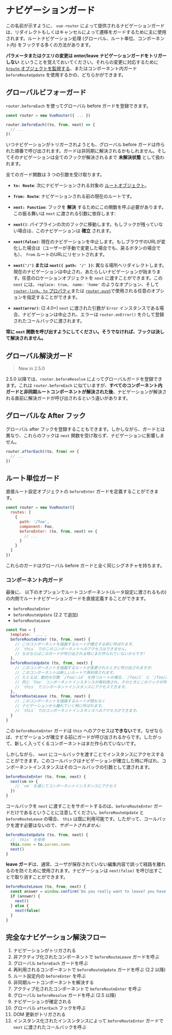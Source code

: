 # ナビゲーションガード

この名前が示すように、 `vue-router` によって提供されるナビゲーションガードは、リダイレクトもしくはキャンセルによって遷移をガードするために主に使用されます。ルートナビゲーション処理 (グローバル、ルート単位、コンポーネント内) をフックする多くの方法があります。

**パラメータまたはクエリの変更は enter/leave ナビゲーションガードをトリガーしない** ということを覚えておいてください。それらの変更に対応するために [`$route` オブジェクトを監視する](../essentials/dynamic-matching.md#reacting-to-params-changes)、またはコンポーネント内ガード `beforeRouteUpdate` を使用するかの、どちらかができます。

## グローバルビフォーガード

`router.beforeEach` を使ってグローバル before ガードを登録できます。

``` js
const router = new VueRouter({ ... })

router.beforeEach((to, from, next) => {
  // ...
})
```

いつナビゲーションがトリガーされようとも、グローバル before ガードは作られた順番で呼び出されます。ガードは非同期に解決されるかもしれません。そしてそのナビゲーションは全てのフックが解決されるまで **未解決状態** として扱われます。

全てのガード関数は 3 つの引数を受け取ります。

  - **`to: Route`**: 次にナビゲーションされる対象の [ルートオブジェクト](../../api/#ルートオブジェクト)。
  
  - **`from: Route`**: ナビゲーションされる前の現在のルートです。
  
  - **`next: Function`**: フックを **解決** するためにこの関数を呼ぶ必要があります。この振る舞いは `next` に渡される引数に依存します:

  - **`next()`**: パイプラインの次のフックに移動します。もしフックが残っていない場合は、このナビゲーションは **確立** されます。

  - **`next(false)`**: 現在のナビゲーションを中止します。もしブラウザのURLが変化した場合は（ユーザーが手動で変更した場合でも、戻るボタンの場合でも）、 `from` ルートのURLにリセットされます。

  - **`next('/')` または `next({ path: '/' })`**: 異なる場所へリダイレクトします。現在のナビゲーションは中止され、あたらしいナビゲーションが始まります。任意のロケーションオブジェクトを `next` に渡すことができます。この `next` には、`replace: true`、 `name: 'home'` のようなオプション、そして [`router-link`、`to` プロパティ](../../api/#router-link)または [`router.push`](../../api/#ルーターインスタンスプロパティ)で使用される任意のオプションを指定することができます。

  - **`next(error)`**: (2.4.0+) `next` に渡された引数が `Error` インスタンスである場合、ナビゲーションは中止され、エラーは `router.onError()` を介して登録されたコールバックに渡されます。

  **常に `next` 関数を呼び出すようにしてください。そうでなければ、フックは決して解決されません。**

## グローバル解決ガード

> New in 2.5.0

2.5.0 以降では、`router.beforeResolve` によってグローバルガードを登録できます。これは `router.beforeEach` に似ていますが、**すべてのコンポーネント内ガードと非同期ルートコンポーネントが解決された後**、ナビゲーションが解決される直前に解決ガードが呼び出されるという違いがあります。

## グローバルな After フック

グローバル after フックを登録することもできます。しかしながら、ガードとは異なり、これらのフックは `next` 関数を受け取らず、ナビゲーションに影響しません。

``` js
router.afterEach((to, from) => {
  // ...
})
```

## ルート単位ガード

直接ルート設定オブジェクトの `beforeEnter` ガードを定義することができます。

``` js
const router = new VueRouter({
  routes: [
    {
      path: '/foo',
      component: Foo,
      beforeEnter: (to, from, next) => {
        // ...
      }
    }
  ]
})
```

これらのガードはグローバル before ガードと全く同じシグネチャを持ちます。

### コンポーネント内ガード

最後に、 以下のオプションでルートコンポーネント(ルータ設定に渡されるもの)の内側でルートナビゲーションガードを直接定義することができます。

- `beforeRouteEnter`
- `beforeRouteUpdate` (2.2 で追加)
- `beforeRouteLeave`

``` js
const Foo = {
  template: `...`,
  beforeRouteEnter (to, from, next) {
    // このコンポーネントを描画するルートが確立する前に呼ばれます。
    // `this` でのこのコンポーネントへのアクセスはできません。
    // なぜならばこのガードが呼び出される時にまだ作られていないからです!
  },
  beforeRouteUpdate (to, from, next) {
    // このコンポーネントを描画するルートが変更されたときに呼び出されますが、
    // このコンポーネントは新しいルートで再利用されます。
    // たとえば、動的な引数 `/foo/:id` を持つルートの場合、`/foo/1` と `/foo/2` の間を移動すると、
    // 同じ `Foo` コンポーネントインスタンスが再利用され、そのときにこのフックが呼び出されます。
    // `this` でコンポーネントインスタンスにアクセスできます。
  },
  beforeRouteLeave (to, from, next) {
    // このコンポーネントを描画するルートが間もなく
    // ナビゲーションから離れていく時に呼ばれます。
    // `this` でのコンポーネントインスタンスへのアクセスができます。
  }
}
```

この `beforeRouteEnter` ガードは `this` へのアクセスは**できない**です。なぜならば、ナビゲーションが確立する前にガードが呼び出されるからです。したがって、新しく入ってくるコンポーネントはまだ作られていないです。

しかしながら、 `next` にコールバックを渡すことでインスタンスにアクセスすることができます。このコールバックはナビゲーションが確立した時に呼ばれ、コンポーネントインスタンスはそのコールバックの引数として渡されます。

``` js
beforeRouteEnter (to, from, next) {
  next(vm => {
    // `vm` を通じてコンポーネントインスタンスにアクセス
  })
}
```

コールバックを `next` に渡すことをサポートするのは、`beforeRouteEnter` ガードだけであるということに注意してください。`beforeRouteUpdate` と `beforeRouteLeave` の場合、 `this` は既に利用可能です。したがって、コールバックを渡す必要はないので、*サポートされません*:

```js
beforeRouteUpdate (to, from, next) {
  // `this` を使用
  this.name = to.params.name
  next()
}
```

**leave ガード**は、通常、ユーザが保存されていない編集内容で誤って経路を離れるのを防ぐために使用されます。ナビゲーションは `next(false)` を呼び出すことで取り消すことができます。

```js
beforeRouteLeave (to, from, next) {
  const answer = window.confirm('Do you really want to leave? you have unsaved changes!')
  if (answer) {
    next()
  } else {
    next(false)
  }
}
```

## 完全なナビゲーション解決フロー
1. ナビゲーションがトリガされる
2. 非アクティブ化されたコンポーネントで `beforeRouteLeave` ガードを呼ぶ
3. グローバル `beforeEach` ガードを呼ぶ
4. 再利用されるコンポーネントで `beforeRouteUpdate` ガードを呼ぶ (2.2 以降)
5. ルート設定内の `beforeEnter` を呼ぶ
6. 非同期ルートコンポーネントを解決する
7. アクティブ化されたコンポーネントで `beforeRouteEnter` を呼ぶ
8. グローバル `beforeResolve` ガードを呼ぶ (2.5 以降)
9. ナビゲーションが確定される
10. グローバル `afterEach` フックを呼ぶ
11. DOM 更新がトリガされる
12. インスタンス化されたインスンタンスによって `beforeRouteEnter` ガードで `next` に渡されたコールバックを呼ぶ
